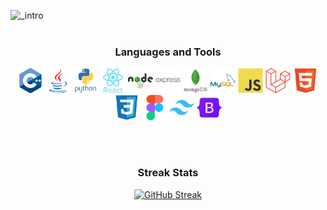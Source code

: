 <!---
farwaatariq/farwaatariq is a ✨ special ✨ repository because its `README.md` (this file) appears on your GitHub profile.
You can click the Preview link to take a look at your changes.
--->
![_intro](https://github.com/user-attachments/assets/1f843141-f31b-4eeb-b0c5-853d40ddefb3)
<br>
<br>
<h3 align="center">Languages and Tools</h3>
<p align="center">
  <img src="https://raw.githubusercontent.com/devicons/devicon/ca28c779441053191ff11710fe24a9e6c23690d6/icons/cplusplus/cplusplus-original.svg" alt="c++" width="40" height="40"/>
  <img src="https://raw.githubusercontent.com/devicons/devicon/ca28c779441053191ff11710fe24a9e6c23690d6/icons/java/java-original.svg" alt="java" width="40" height="40"/>
  <img src="https://github.com/devicons/devicon/blob/master/icons/python/python-original-wordmark.svg" alt="python" width="40" height="40"/>
  <img src="https://github.com/devicons/devicon/blob/master/icons/react/react-original-wordmark.svg" alt="react" width="40" height="40"/>
  <img src="https://github.com/devicons/devicon/blob/master/icons/nodejs/nodejs-original-wordmark.svg" alt="node" width="40" height="40"/>
  <img src="https://github.com/devicons/devicon/blob/master/icons/express/express-original-wordmark.svg" alt="express" width="40" height="40"/>
  <img src="https://github.com/devicons/devicon/blob/master/icons/mongodb/mongodb-original-wordmark.svg" alt="mongo" width="40" height="40"/>
  <img src="https://github.com/devicons/devicon/blob/master/icons/mysql/mysql-original-wordmark.svg" alt="sql" width="40" height="40"/>
  <img src="https://github.com/devicons/devicon/blob/master/icons/javascript/javascript-original.svg" alt="javascript" width="40" height="40"/>
  <img src="https://github.com/devicons/devicon/blob/master/icons/laravel/laravel-original.svg" alt="laravel" width="40" height="40"/>
  <img src="https://github.com/devicons/devicon/blob/master/icons/html5/html5-original.svg" alt="html" width="40" height="40"/>
  <img src="https://github.com/devicons/devicon/blob/master/icons/css3/css3-original.svg" alt="css" width="40" height="40"/>
  <img src="https://github.com/devicons/devicon/blob/master/icons/figma/figma-original.svg" alt="figma" width="40" height="40"/>
  <img src="https://github.com/devicons/devicon/blob/master/icons/tailwindcss/tailwindcss-original.svg" alt="tailwind" width="40" height="40"/>
  <img src="https://github.com/devicons/devicon/blob/master/icons/bootstrap/bootstrap-original.svg" alt="bootstrap" width="40" height="40"/>
</p>
<br>
<br>
<div align="center">
  <h3 align="center">Streak Stats</h3>
  <a href="https://git.io/streak-stats">
    <img src="http://github-readme-streak-stats.herokuapp.com?user=farwaatariq&theme=discord-old-blurple&border_radius=6.6&date_format=j%20M%5B%20Y%5D" alt="GitHub Streak" />
  </a>
</div>

